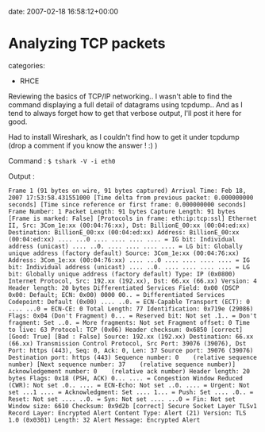 


date: 2007-02-18 16:58:12+00:00


# Analyzing TCP packets

categories:
- RHCE


Reviewing the basics of TCP/IP networking.. I wasn't able to find the command displaying a full detail of datagrams using tcpdump.. And as I tend to always forget how to get that verbose output, I'll post it here for good.

Had to install Wireshark, as I couldn't find how to get it under tcpdump (drop a comment if you know the answer ! :) )

Command :
`$ tshark -V -i eth0`

Output :
<!-- more -->
`Frame 1 (91 bytes on wire, 91 bytes captured)
    Arrival Time: Feb 18, 2007 17:53:58.431551000
    [Time delta from previous packet: 0.000000000 seconds]
    [Time since reference or first frame: 0.000000000 seconds]
    Frame Number: 1
    Packet Length: 91 bytes
    Capture Length: 91 bytes
    [Frame is marked: False]
    [Protocols in frame: eth:ip:tcp:ssl]
Ethernet II, Src: 3Com_1e:xx (00:04:76:xx), Dst: BillionE_00:xx (00:04:ed:xx)
    Destination: BillionE_00:xx (00:04:ed:xx)
        Address: BillionE_00:xx (00:04:ed:xx)
        .... ...0 .... .... .... .... = IG bit: Individual address (unicast)
        .... ..0. .... .... .... .... = LG bit: Globally unique address (factory default)
    Source: 3Com_1e:xx (00:04:76:xx)
        Address: 3Com_1e:xx (00:04:76:xx)
        .... ...0 .... .... .... .... = IG bit: Individual address (unicast)
        .... ..0. .... .... .... .... = LG bit: Globally unique address (factory default)
    Type: IP (0x0800)
Internet Protocol, Src: 192.xx (192.xx), Dst: 66.xx (66.xx)
    Version: 4
    Header length: 20 bytes
    Differentiated Services Field: 0x00 (DSCP 0x00: Default; ECN: 0x00)
        0000 00.. = Differentiated Services Codepoint: Default (0x00)
        .... ..0. = ECN-Capable Transport (ECT): 0
        .... ...0 = ECN-CE: 0
    Total Length: 77
    Identification: 0x719e (29086)
    Flags: 0x04 (Don't Fragment)
        0... = Reserved bit: Not set
        .1.. = Don't fragment: Set
        ..0. = More fragments: Not set
    Fragment offset: 0
    Time to live: 63
    Protocol: TCP (0x06)
    Header checksum: 0x6850 [correct]
        [Good: True]
        [Bad : False]
    Source: 192.xx (192.xx)
    Destination: 66.xx (66.xx)
Transmission Control Protocol, Src Port: 39076 (39076), Dst Port: https (443), Seq: 0, Ack: 0, Len: 37
    Source port: 39076 (39076)
    Destination port: https (443)
    Sequence number: 0    (relative sequence number)
    [Next sequence number: 37    (relative sequence number)]
    Acknowledgement number: 0    (relative ack number)
    Header length: 20 bytes
    Flags: 0x18 (PSH, ACK)
        0... .... = Congestion Window Reduced (CWR): Not set
        .0.. .... = ECN-Echo: Not set
        ..0. .... = Urgent: Not set
        ...1 .... = Acknowledgment: Set
        .... 1... = Push: Set
        .... .0.. = Reset: Not set
        .... ..0. = Syn: Not set
        .... ...0 = Fin: Not set
    Window size: 6610
    Checksum: 0x9d2b [correct]
Secure Socket Layer
    TLSv1 Record Layer: Encrypted Alert
        Content Type: Alert (21)
        Version: TLS 1.0 (0x0301)
        Length: 32
        Alert Message: Encrypted Alert`


